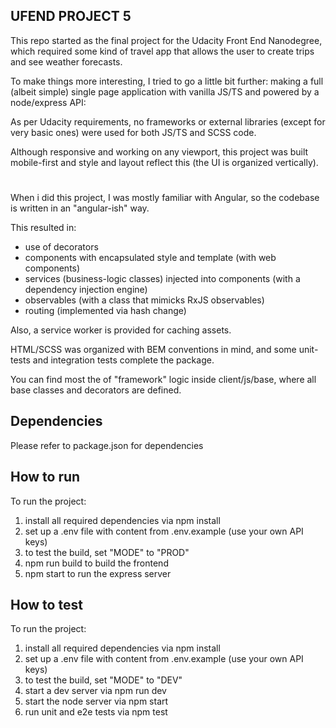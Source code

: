 ## UFEND PROJECT 5

This repo started as the final project for the Udacity Front End Nanodegree, which required some kind of travel app that allows the user to create trips and see weather forecasts.

To make things more interesting, I tried to go a little bit further: making a full (albeit simple) single page application with vanilla JS/TS and powered by a node/express API:

As per Udacity requirements, no frameworks or external libraries (except for very basic ones) were used for both JS/TS and SCSS code.

Although responsive and working on any viewport, this project was built mobile-first and style and layout reflect this (the UI is organized vertically).

#
When i did this project, I was mostly familiar with Angular, so the codebase is written in an "angular-ish" way.

This resulted in:
- use of decorators
- components with encapsulated style and template (with web components)
- services (business-logic classes) injected into components (with a dependency injection engine)
- observables (with a class that mimicks RxJS observables)
- routing (implemented via hash change)

Also, a service worker is provided for caching assets.

HTML/SCSS was organized with BEM conventions in mind, and some unit-tests and integration tests complete the package.

You can find most the of "framework" logic inside client/js/base, where all base classes and decorators are defined.

## Dependencies
Please refer to package.json for dependencies

## How to run
To run the project:
1) install all required dependencies via npm install
2) set up a .env file with content from .env.example (use your own API keys)
3) to test the build, set "MODE" to "PROD"
4) npm run build to build the frontend
5) npm start to run the express server

## How to test
To run the project:
1) install all required dependencies via npm install
2) set up a .env file with content from .env.example (use your own API keys)
3) to test the build, set "MODE" to "DEV"
4) start a dev server via npm run dev
5) start the node server via npm start
6) run unit and e2e tests via npm test
